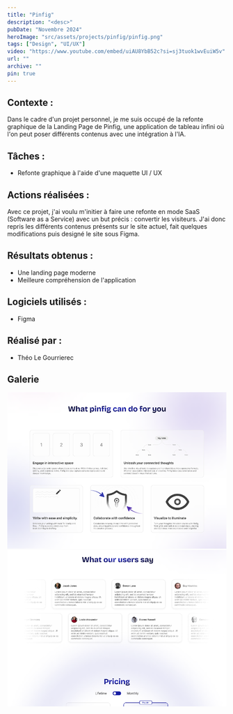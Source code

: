 ```yaml
---
title: "Pinfig"
description: "<desc>"
pubDate: "Novembre 2024"
heroImage: "src/assets/projects/pinfig/pinfig.png"
tags: ["Design", "UI/UX"]
video: "https://www.youtube.com/embed/uiAU8YbB52c?si=sj3tuok1wvEuiW5v"
url: ""
archive: ""
pin: true
---
```


## Contexte :
Dans le cadre d'un projet personnel, je me suis occupé de la refonte graphique de la Landing Page de Pinfig, une application de tableau infini où l'on peut poser différents contenus avec une intégration à l'IA.

## Tâches :
- Refonte graphique à l'aide d'une maquette UI / UX  

## Actions réalisées :  
Avec ce projet, j'ai voulu m'initier à faire une refonte en mode SaaS (Software as a Service) avec un but précis : convertir les visiteurs. J'ai donc repris les différents contenus présents sur le site actuel, fait quelques modifications puis designé le site sous Figma.

## Résultats obtenus :  
- Une landing page moderne  
- Meilleure compréhension de l'application  

## Logiciels utilisés :  
- Figma  

## Réalisé par :  
- Théo Le Gourrierec  

## Galerie
![Capture d'écran de la maquette Pinfig](src/assets/projects/pinfig/pinfig1.png)
![Capture d'écran de la maquette Pinfig](src/assets/projects/pinfig/pinfig2.png)
